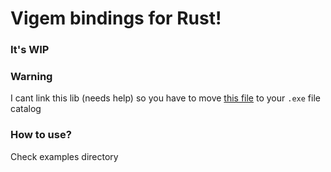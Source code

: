 # Vigem bindings for Rust!

### It's WIP

### Warning
I cant link this lib (needs help) so you have to move [this file]("https://github.com/DuckerMan/vigem/blob/master/dlls/ViGEmClient_x64.dll") to your `.exe` file catalog

### How to use?
Check examples directory